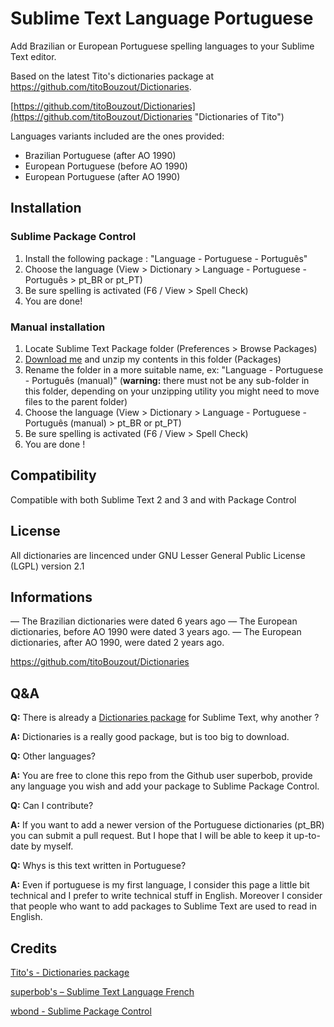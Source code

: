 Sublime Text Language Portuguese
============================

Add Brazilian or European Portuguese spelling languages to your Sublime Text editor.

Based on the latest Tito's dictionaries package at https://github.com/titoBouzout/Dictionaries.

[https://github.com/titoBouzout/Dictionaries](https://github.com/titoBouzout/Dictionaries "Dictionaries of Tito")

Languages variants included are the ones provided:

  * Brazilian Portuguese (after AO 1990)
  * European Portuguese (before AO 1990)
  * European Portuguese (after AO 1990)

Installation
------------

### Sublime Package Control

  1. Install the following package : "Language - Portuguese - Português"
  2. Choose the language (View > Dictionary > Language - Portuguese - Português > pt_BR or pt_PT)
  3. Be sure spelling is activated (F6 / View > Spell Check)
  4. You are done!

### Manual installation

  1. Locate Sublime Text Package folder (Preferences > Browse Packages)
  2. [Download me](https://nodeload.github.com/gusbemacbe/SublimeTextLanguagePortuguese/zip/master "Download manual package") and unzip my contents in this folder (Packages)
  3. Rename the folder in a more suitable name, ex: "Language - Portuguese - Português (manual)" (**warning:** there must not be any sub-folder in this folder, depending on your unzipping utility you might need to move files to the parent folder)
  4. Choose the language (View > Dictionary > Language - Portuguese - Português (manual) > pt_BR or pt_PT)
  5. Be sure spelling is activated (F6 / View > Spell Check)
  6. You are done !

Compatibility
-------------

Compatible with both Sublime Text 2 and 3 and with Package Control

License
-------

All dictionaries are lincenced under GNU Lesser General Public License (LGPL) version 2.1

Informations
------------

— The Brazilian dictionaries were dated 6 years ago
— The European dictionaries, before AO 1990 were dated 3 years ago.
— The European dictionaries, after AO 1990, were dated 2 years ago.

https://github.com/titoBouzout/Dictionaries

Q&A
---

**Q:** There is already a [Dictionaries package](https://github.com/SublimeText/Dictionaries "Dictionaries package") for Sublime Text, why another ?

**A:** Dictionaries is a really good package, but is too big to download.

**Q:** Other languages?

**A:** You are free to clone this repo from the Github user superbob, provide any language you wish and add your package to Sublime Package Control.

**Q:** Can I contribute?

**A:** If you want to add a newer version of the Portuguese dictionaries (pt_BR) you can submit a pull request. But I hope that I will be able to keep it up-to-date by myself.

**Q:** Whys is this text written in Portuguese?

**A:** Even if portuguese is my first language, I consider this page a little bit technical and I prefer to write technical stuff in English. Moreover I consider that people who want to add packages to Sublime Text are used to read in English.

Credits
-------

[Tito's - Dictionaries package](https://github.com/titoBouzout/Dictionaries "Tito's - Dictionaries package")

[superbob's – Sublime Text Language French](https://github.com/superbob/SublimeTextLanguageFrench "superbob's – Sublime Text Language French")

[wbond - Sublime Package Control](https://sublime.wbond.net/ "wbond - Sublime Package Control")
